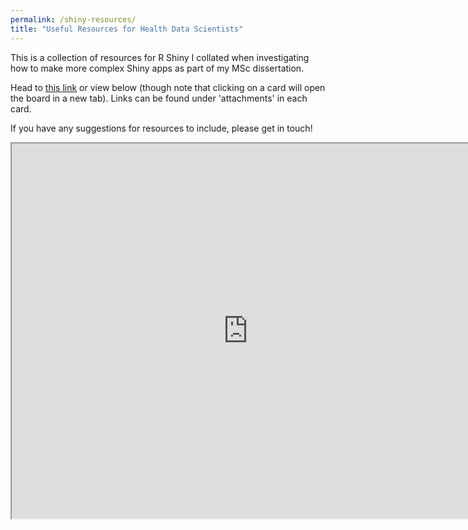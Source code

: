```yaml
---
permalink: /shiny-resources/
title: "Useful Resources for Health Data Scientists"
---
```


This is a collection of resources for R Shiny I collated when investigating how to make more complex Shiny apps as part of my MSc dissertation. 

Head to [this link](https://trello.com/b/Y0YNKH6l/shiny-resources) or view below (though note that clicking on a card will open the board in a new tab). Links can be found under 'attachments' in each card.

If you have any suggestions for resources to include, please get in touch!

<style>
    #myFrame { width:150%; height:600px; }
</style>

<iframe id="myFrame" src="https://trello.com/b/Y0YNKH6l.html">

<!-- <blockquote class="trello-board-compact">
  <a href="https://trello.com/b/Y0YNKH6l/shiny-resources">Trello Board</a>
</blockquote>
<script src="https://p.trellocdn.com/embed.min.js"></script> -->

